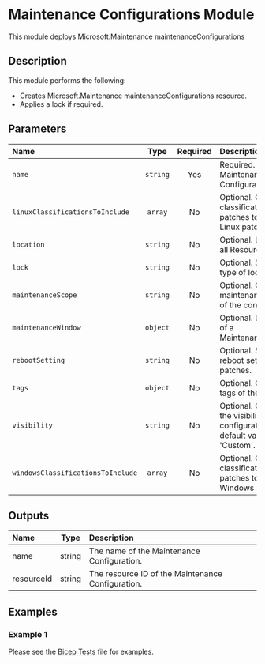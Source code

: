 # Maintenance Configurations Module

This module deploys Microsoft.Maintenance maintenanceConfigurations

## Description

This module performs the following:

- Creates Microsoft.Maintenance maintenanceConfigurations resource.
- Applies a lock if required.

## Parameters

| Name                              | Type     | Required | Description                                                                                |
| :-------------------------------- | :------: | :------: | :----------------------------------------------------------------------------------------- |
| `name`                            | `string` | Yes      | Required. Maintenance Configuration Name.                                                  |
| `linuxClassificationsToInclude`   | `array`  | No       | Optional. Choose classification of patches to include in Linux patching.                   |
| `location`                        | `string` | No       | Optional. Location for all Resources.                                                      |
| `lock`                            | `string` | No       | Optional. Specify the type of lock.                                                        |
| `maintenanceScope`                | `string` | No       | Optional. Gets or sets maintenanceScope of the configuration.                              |
| `maintenanceWindow`               | `object` | No       | Optional. Definition of a MaintenanceWindow.                                               |
| `rebootSetting`                   | `string` | No       | Optional. Sets the reboot setting for the patches.                                         |
| `tags`                            | `object` | No       | Optional. Gets or sets tags of the resource.                                               |
| `visibility`                      | `string` | No       | Optional. Gets or sets the visibility of the configuration. The default value is 'Custom'. |
| `windowsClassificationsToInclude` | `array`  | No       | Optional. Choose classification of patches to include in Windows patching.                 |

## Outputs

| Name       | Type   | Description                                       |
| :--------- | :----: | :------------------------------------------------ |
| name       | string | The name of the Maintenance Configuration.        |
| resourceId | string | The resource ID of the Maintenance Configuration. |

## Examples

### Example 1

Please see the [Bicep Tests](test/main.test.bicep) file for examples.
